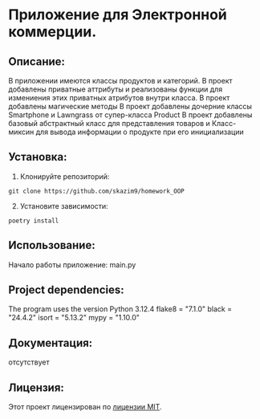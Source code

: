 # Приложение для Электронной коммерции.

## Описание:

В приложении имеются классы продуктов и категорий. 
В проект добавлены приватные аттрибуты и реализованы функции для измениения этих приватных атрибутов внутри класса. 
В проект добавлены магические методы 
В проект добавлены дочерние классы Smartphone и Lawngrass от супер-класса Product
В проект добавлены базовый абстрактный класс для представления товаров и Класс-миксин для вывода информации о продукте при его инициализации

## Установка:

1. Клонируйте репозиторий:
```
git clone https://github.com/skazim9/homework_OOP
```
2. Установите зависимости:
```
poetry install
```
## Использование:

Начало работы приложение: main.py

## Project dependencies:
The program uses the version Python 3.12.4
flake8 = "7.1.0"
black = "24.4.2"
isort = "5.13.2"
mypy = "1.10.0"

## Документация:

отсутствует

## Лицензия:

Этот проект лицензирован по [лицензии MIT](LICENSE).